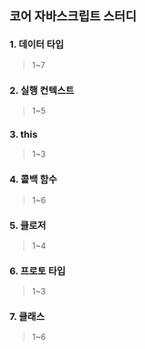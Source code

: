 ## 코어 자바스크립트 스터디

### 1. 데이터 타입

> 1~7

### 2. 실행 컨텍스트

> 1~5

### 3. this

> 1~3

### 4. 콜백 함수

> 1~6

### 5. 클로저

> 1~4

### 6. 프로토 타입

> 1~3

### 7. 클래스

> 1~6
